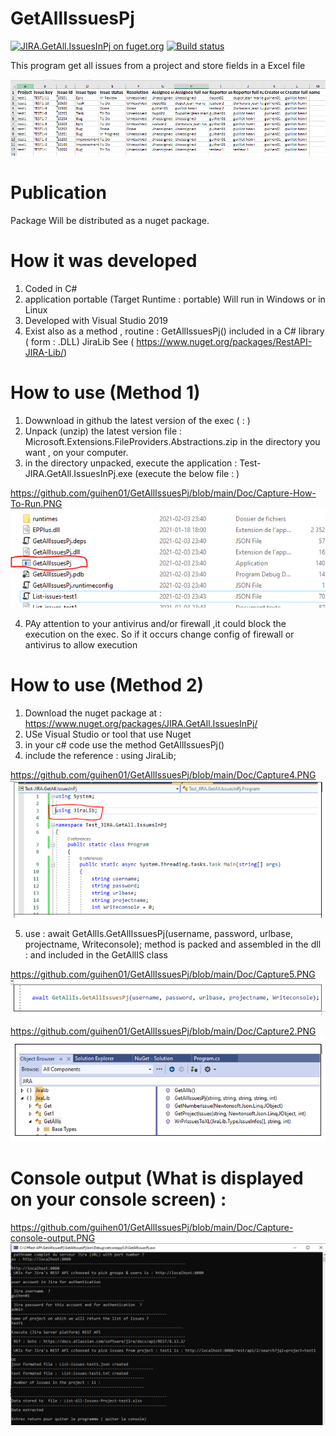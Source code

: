 # GetAllIssuesPj

[![JIRA.GetAll.IssuesInPj on fuget.org](https://www.fuget.org/packages/JIRA.GetAll.IssuesInPj/badge.svg)](https://www.fuget.org/packages/JIRA.GetAll.IssuesInPj)
[![Build status](https://ci.appveyor.com/api/projects/status/t25pekb23qqorbym?svg=true)](https://ci.appveyor.com/project/guihen01/getallissuespj)


This program get all issues from a project and store fields in a Excel file

![alt text](https://github.com/guihen01/GetAllIssuesPj/blob/main/Doc/Capture-Excel.PNG "Logo Title Text 1")

# Publication

Package Will be distributed as a nuget package. 

# How it was developed

1. Coded in C#
2. application portable  (Target Runtime : portable) Will run in Windows  or in Linux 
2. Developed with Visual Studio 2019
3. Exist also as a method , routine : GetAllIssuesPj() included in a C# library ( form : .DLL) JiraLib 
   See ( https://www.nuget.org/packages/RestAPI-JIRA-Lib/) 

# How to use (Method 1)

1. Dowwnload in github  the latest version of the exec ( : )
2. Unpack (unzip) the latest version file : Microsoft.Extensions.FileProviders.Abstractions.zip in the directory you want , on your computer.
3. in the directory unpacked, execute the application : Test-JIRA.GetAll.IssuesInPj.exe (execute the below file :  ) 

https://github.com/guihen01/GetAllIssuesPj/blob/main/Doc/Capture-How-To-Run.PNG
![alt text](https://github.com/guihen01/GetAllIssuesPj/blob/main/Doc/Capture-How-To-Run.PNG "Logo Title Text 1")

4. PAy attention to your antivirus and/or firewall ,it could block the execution on the exec. So if it occurs 
change config of firewall or antivirus to allow execution

# How to use (Method 2)

1. Download the nuget package at : https://www.nuget.org/packages/JIRA.GetAll.IssuesInPj/
2. USe Visual Studio or tool that use Nuget 
3. in your c# code use the method GetAllIssuesPj()
4. include the reference :   using JiraLib;

https://github.com/guihen01/GetAllIssuesPj/blob/main/Doc/Capture4.PNG
![alt text]( https://github.com/guihen01/GetAllIssuesPj/blob/main/Doc/Capture4.PNG "Logo Title Text 1")

5. use : await GetAllIs.GetAllIssuesPj(username, password, urlbase, projectname, Writeconsole);
method is packed and assembled in the dll : and included in the GetAllIS class

https://github.com/guihen01/GetAllIssuesPj/blob/main/Doc/Capture5.PNG
![alt text]( https://github.com/guihen01/GetAllIssuesPj/blob/main/Doc/Capture5.PNG "Logo Title Text 1")

https://github.com/guihen01/GetAllIssuesPj/blob/main/Doc/Capture2.PNG
 ![alt text](https://github.com/guihen01/GetAllIssuesPj/blob/main/Doc/Capture2.PNG  "Logo Title Text 1")

# Console output (What is displayed on your console screen) : 

https://github.com/guihen01/GetAllIssuesPj/blob/main/Doc/Capture-console-output.PNG
![alt text]( https://github.com/guihen01/GetAllIssuesPj/blob/main/Doc/Capture-console-output.PNG "Logo Title Text 1")
